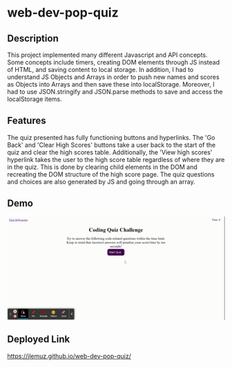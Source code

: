 # web-dev-pop-quiz
## Description
This project implemented many different Javascript and API concepts. Some concepts include timers, creating DOM elements through JS instead of HTML, and saving content to local storage. In addition, I had to understand JS Objects and Arrays in order to push new names and scores as Objects into Arrays and then save these into localStorage. Moreover, I had to use JSON.stringify and JSON.parse methods to save and access the localStorage items.

## Features
The quiz presented has fully functioning buttons and hyperlinks. The 'Go Back' and 'Clear High Scores' buttons take a user back to the start of the quiz and clear the high scores table. Additionally, the 'View high scores' hyperlink takes the user to the high score table regardless of where they are in the quiz. This is done by clearing child elements in the DOM and recreating the DOM structure of the high score page. The quiz questions and choices are also generated by JS and going through an array.

## Demo
<img src="./assets/images/Web Dev Pop Quiz.gif">

## Deployed Link
https://jlemuz.github.io/web-dev-pop-quiz/
